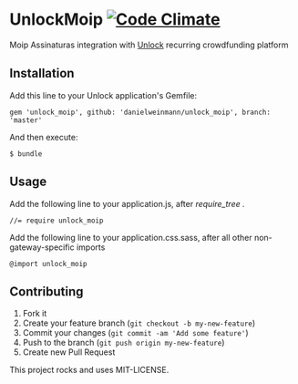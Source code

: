 # UnlockMoip [![Code Climate](https://codeclimate.com/github/danielweinmann/unlock_moip.png)](https://codeclimate.com/github/danielweinmann/unlock_moip)

Moip Assinaturas integration with [Unlock](http://github.com/danielweinmann/unlock) recurring crowdfunding platform

## Installation

Add this line to your Unlock application's Gemfile:

    gem 'unlock_moip', github: 'danielweinmann/unlock_moip', branch: 'master'

And then execute:

    $ bundle

## Usage

Add the following line to your application.js, after _require_tree ._

    //= require unlock_moip

Add the following line to your application.css.sass, after all other non-gateway-specific imports

    @import unlock_moip

## Contributing

1. Fork it
2. Create your feature branch (`git checkout -b my-new-feature`)
3. Commit your changes (`git commit -am 'Add some feature'`)
4. Push to the branch (`git push origin my-new-feature`)
5. Create new Pull Request


This project rocks and uses MIT-LICENSE.
